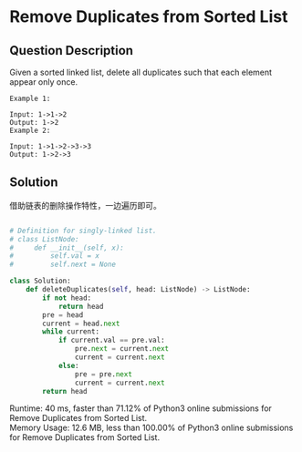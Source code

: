 # Remove Duplicates from Sorted List

## Question Description

Given a sorted linked list, delete all duplicates such that each element appear only once.
```
Example 1:

Input: 1->1->2
Output: 1->2
Example 2:

Input: 1->1->2->3->3
Output: 1->2->3
```

## Solution

借助链表的删除操作特性，一边遍历即可。

```python

# Definition for singly-linked list.
# class ListNode:
#     def __init__(self, x):
#         self.val = x
#         self.next = None

class Solution:
    def deleteDuplicates(self, head: ListNode) -> ListNode:
        if not head:
            return head
        pre = head
        current = head.next
        while current:
            if current.val == pre.val:
                pre.next = current.next
                current = current.next
            else:
                pre = pre.next
                current = current.next
        return head
```

Runtime: 40 ms, faster than 71.12% of Python3 online submissions for Remove Duplicates from Sorted List.  
Memory Usage: 12.6 MB, less than 100.00% of Python3 online submissions for Remove Duplicates from Sorted List.